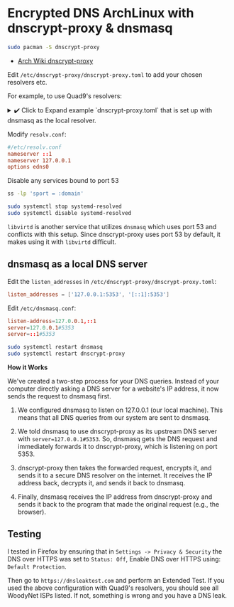 # Encrypted DNS ArchLinux with dnscrypt-proxy & dnsmasq

```bash
sudo pacman -S dnscrypt-proxy
```

- [Arch Wiki dnscrypt-proxy](https://wiki.archlinux.org/title/Dnscrypt-proxy)

Edit `/etc/dnscrypt-proxy/dnscrypt-proxy.toml` to add your chosen resolvers etc.

For example, to use Quad9's resolvers:

<details>
<summary>
✔️ Click to Expand example `dnscrypt-proxy.toml` that is set up with dnsmasq
as the local resolver.
</summary>

```toml
server_names = ['quad9-dnscrypt-ip6-filter-pri', 'quad9-dnscrypt-ip4-filter-pri', 'mullvad-adblock-doh' ]

listen_addresses = ['127.0.0.1:53', '[::1]:53']

max_clients = 250

# Use servers reachable over IPv4
ipv4_servers = true

# Use servers reachable over IPv6 -- Do not enable if you don't have IPv6 connectivity
ipv6_servers = true

# Use servers implementing the DNSCrypt protocol
dnscrypt_servers = true

# Use servers implementing the DNS-over-HTTPS protocol
doh_servers = false

# Use servers implementing the Oblivious DoH protocol
odoh_servers = false

## Require servers defined by remote sources to satisfy specific properties

# Server must support DNS security extensions (DNSSEC)
require_dnssec = true

# Server must not log user queries (declarative)
require_nolog = true

# Server must not enforce its own blocklist (for parental control, ads blocking...)
require_nofilter = false

# Server names to avoid even if they match all criteria
disabled_server_names = []

force_tcp = false

http3 = false

http3_probe = false

timeout = 5000

keepalive = 30

log_file = '/var/log/dnscrypt-proxy/dnscrypt-proxy.log'

use_syslog = true

# Maximum log files size in MB - Set to 0 for unlimited.
log_files_max_size = 10

# How long to keep backup files, in days
log_files_max_age = 7

# Maximum log files backups to keep (or 0 to keep all backups)
log_files_max_backups = 1

cert_refresh_delay = 240

## TL;DR: put valid standard resolver addresses here. Your actual queries will
## not be sent there. If you're using DNSCrypt or Anonymized DNS and your
## lists are up to date, these resolvers will not even be used.

bootstrap_resolvers = ['9.9.9.11:53', '1.1.1.1:53']

fallback_resolvers = ['1.0.0.1:53', '9.9.9.9:53']

ignore_system_dns = true

netprobe_timeout = 60

netprobe_address = '9.9.9.9:53'

block_ipv6 = false

## Immediately respond to A and AAAA queries for host names without a domain name
## This also prevents "dotless domain names" from being resolved upstream.

block_unqualified = true

## Immediately respond to queries for local zones instead of leaking them to
## upstream resolvers (always causing errors or timeouts).

block_undelegated = true

## TTL for synthetic responses sent when a request has been blocked (due to
## IPv6 or blocklists).

reject_ttl = 10

## Enable a DNS cache to reduce latency and outgoing traffic

cache = true

## Cache size

cache_size = 4096

## Minimum TTL for cached entries

cache_min_ttl = 2400

## Maximum TTL for cached entries

cache_max_ttl = 86400

## Minimum TTL for negatively cached entries

cache_neg_min_ttl = 60

## Maximum TTL for negatively cached entries

cache_neg_max_ttl = 600


[query_log]

## Path to the query log file (absolute, or relative to the same directory as the config file)
## Can be set to /dev/stdout in order to log to the standard output.

# file = '/var/log/dnscrypt-proxy/query.log'


## Query log format (currently supported: tsv and ltsv)

format = 'tsv'


## Do not log these query types, to reduce verbosity. Keep empty to log everything.

# ignored_qtypes = ['DNSKEY', 'NS']


###############################################################################
#                        Suspicious queries logging                            #
###############################################################################

[nx_log]

## Log queries for nonexistent zones
## These queries can reveal the presence of malware, broken/obsolete applications,
## and devices signaling their presence to 3rd parties.

## Path to the query log file (absolute, or relative to the same directory as the config file)

# file = '/var/log/dnscrypt-proxy/nx.log'


## Query log format (currently supported: tsv and ltsv)

format = 'tsv'

[sources]

### An example of a remote source from https://github.com/DNSCrypt/dnscrypt-resolvers

[sources.public-resolvers]
urls = [
  'https://raw.githubusercontent.com/DNSCrypt/dnscrypt-resolvers/master/v3/public-resolvers.md',
  'https://download.dnscrypt.info/resolvers-list/v3/public-resolvers.md',
]
cache_file = '/var/cache/dnscrypt-proxy/public-resolvers.md'
minisign_key = 'RWQf6LRCGA9i53mlYecO4IzT51TGPpvWucNSCh1CBM0QTaLn73Y7GFO3'
refresh_delay = 73
prefix = ''

### Anonymized DNS relays

[sources.relays]
urls = [
  'https://raw.githubusercontent.com/DNSCrypt/dnscrypt-resolvers/master/v3/relays.md',
  'https://download.dnscrypt.info/resolvers-list/v3/relays.md',
]
cache_file = '/var/cache/dnscrypt-proxy/relays.md'
minisign_key = 'RWQf6LRCGA9i53mlYecO4IzT51TGPpvWucNSCh1CBM0QTaLn73Y7GFO3'
refresh_delay = 73
prefix = ''

### Quad9

[sources.quad9-resolvers]
  urls = ['https://quad9.net/dnscrypt/quad9-resolvers.md', 'https://raw.githubusercontent.com/Quad9DNS/dnscrypt-settings/main/dnscrypt/quad9-resolvers.md']
  minisign_key = 'RWTp2E4t64BrL651lEiDLNon+DqzPG4jhZ97pfdNkcq1VDdocLKvl5FW'
  cache_file = '/var/cache/dnscrypt-proxy/quad9-resolvers.md'
  prefix = 'quad9-'

[broken_implementations]

fragments_blocked = [
  'cisco',
  'cisco-ipv6',
  'cisco-familyshield',
  'cisco-familyshield-ipv6',
  'cisco-sandbox',
  'cleanbrowsing-adult',
  'cleanbrowsing-adult-ipv6',
  'cleanbrowsing-family',
  'cleanbrowsing-family-ipv6',
  'cleanbrowsing-security',
  'cleanbrowsing-security-ipv6',
]


###############################################################################
#                Certificate-based client authentication for DoH               #
###############################################################################

[doh_client_x509_auth]

## Use an X509 certificate to authenticate yourself when connecting to DoH servers.
## This is only useful if you are operating your own, private DoH server(s).
## 'creds' maps servers to certificates, and supports multiple entries.
## If you are not using the standard root CA, an optional "root_ca"
## property set to the path to a root CRT file can be added to a server entry.

# creds = [
#    { server_name='*', client_cert='client.crt', client_key='client.key' }
# ]


###############################################################################
#                          Anonymized DNS                                      #
###############################################################################

[anonymized_dns]

skip_incompatible = false


## If public server certificates for a non-conformant server cannot be
## retrieved via a relay, try getting them directly. Actual queries
## will then always go through relays.

# direct_cert_fallback = false


###############################################################################
#                                 DNS64                                        #
###############################################################################


[ip_encryption]

## Encrypt client IP addresses in plugin logs using IPCrypt
## This provides privacy for client IP addresses while maintaining
## the ability to distinguish between different clients in logs

## Encryption algorithm (default: "none")
## - "none": No encryption (default)
## - "ipcrypt-deterministic": Deterministic encryption (same IP always encrypts to same value) - requires 16-byte key
## - "ipcrypt-nd": Non-deterministic encryption with 8-byte tweak - requires 16-byte key
## - "ipcrypt-ndx": Non-deterministic encryption with 16-byte tweak (extended) - requires 32-byte key

algorithm = "none"

## Encryption key in hexadecimal format (required if algorithm is not "none")
## Key size depends on algorithm:
## - ipcrypt-deterministic: 32 hex chars (16 bytes) - Generate with: openssl rand -hex 16
## - ipcrypt-nd: 32 hex chars (16 bytes) - Generate with: openssl rand -hex 16
## - ipcrypt-ndx: 64 hex chars (32 bytes) - Generate with: openssl rand -hex 32
## Example for deterministic/nd: key = "1234567890abcdef1234567890abcdef"
## Example for ndx: key = "1234567890abcdef1234567890abcdef1234567890abcdef1234567890abcdef"
## IMPORTANT: Keep this key secret

key = ""


###############################################################################
#                            Monitoring UI                                     #
###############################################################################

[monitoring_ui]

## Enable the monitoring UI
enabled = false

## Listen address for the monitoring UI
listen_address = "127.0.0.1:8080"

## Optional username and password for basic authentication
## To disable authentication, set username to an empty string: username = ""
## If both username and password are empty, no authentication is required
username = "admin"
password = "changeme"

## Optional TLS certificate and key for HTTPS
## If both are empty, HTTP will be used
tls_certificate = ""
tls_key = ""

## Enable query logging in the monitoring UI
## This will show recent queries in the UI
enable_query_log = true

## Privacy level for the monitoring UI
## 0: show all details including client IPs
## 1: anonymize client IPs (default)
## 2: aggregate data only (no individual queries or domains shown)
privacy_level = 1

## Maximum number of recent query log entries to keep in memory
## Helps control memory usage on high-traffic servers
## Default: 100
# max_query_log_entries = 100

## Maximum memory usage in MB for recent query logs
## Automatic cleanup when limit is exceeded
## Default: 1
# max_memory_mb = 1

## Enable Prometheus metrics endpoint
## Default: false
# prometheus_enabled = false

## Path for Prometheus metrics endpoint
## Default: /metrics
# prometheus_path = "/metrics"


###############################################################################
#                            Static entries                                    #
###############################################################################

[static]

## Optional, local, static list of additional servers
## Mostly useful for testing your own servers.

# [static.myserver]
#   stamp = 'sdns://AQcAAAAAAAAAAAAQMi5kbnNjcnlwdC1jZXJ0Lg'
```

</details>

Modify `resolv.conf`:

```conf
#/etc/resolv.conf
nameserver ::1
nameserver 127.0.0.1
options edns0
```

Disable any services bound to port 53

```bash
ss -lp 'sport = :domain'
```

```bash
sudo systemctl stop systemd-resolved
sudo systemctl disable systemd-resolved
```

`libvirtd` is another service that utilizes `dnsmasq` which uses port 53 and
conflicts with this setup. Since dnscrypt-proxy uses port 53 by default, it
makes using it with `libvirtd` difficult.

## dnsmasq as a local DNS server

Edit the `listen_addresses` in `/etc/dnscrypt-proxy/dnscrypt-proxy.toml`:

```toml
listen_addresses = ['127.0.0.1:5353', '[::1]:5353']
```

Edit `/etc/dnsmasq.conf`:

```conf
listen-address=127.0.0.1,::1
server=127.0.0.1#5353
server=::1#5353
```

```bash
sudo systemctl restart dnsmasq
sudo systemctl restart dnscrypt-proxy
```

**How it Works**

We've created a two-step process for your DNS queries. Instead of your computer
directly asking a DNS server for a website's IP address, it now sends the
request to dnsmasq first.

1. We configured dnsmasq to listen on 127.0.0.1 (our local machine). This means
   that all DNS queries from our system are sent to dnsmasq.

2. We told dnsmasq to use dnscrypt-proxy as its upstream DNS server with
   `server=127.0.0.1#5353`. So, dnsmasq gets the DNS request and immediately
   forwards it to dnscrypt-proxy, which is listening on port 5353.

3. dnscrypt-proxy then takes the forwarded request, encrypts it, and sends it to
   a secure DNS resolver on the internet. It receives the IP address back,
   decrypts it, and sends it back to dnsmasq.

4. Finally, dnsmasq receives the IP address from dnscrypt-proxy and sends it
   back to the program that made the original request (e.g., the browser).

## Testing

I tested in Firefox by ensuring that in `Settings -> Privacy & Security` the DNS
over HTTPS was set to `Status: Off`, Enable DNS over HTTPS using:
`Default Protection`.

Then go to `https://dnsleaktest.com` and perform an Extended Test. If you used
the above configuration with Quad9's resolvers, you should see all WoodyNet ISPs
listed. If not, something is wrong and you have a DNS leak.
